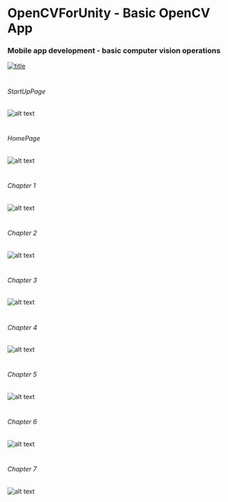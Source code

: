 # OpenCVForUnity - Basic OpenCV App
### Mobile app development - basic computer vision operations

[![title](/github_images/youtube.png "Mobile app development - basic computer vision operations")](https://youtu.be/H1AsGI9fi8c)

#
###### StartUpPage
  ![alt text](/github_images/StartUpPage.PNG)
  
#
###### HomePage
  ![alt text](/github_images/HomePage.PNG)
  
#
###### Chapter 1
  ![alt text](/github_images/Chapter1.PNG)
  
#
###### Chapter 2
  ![alt text](/github_images/Chapter2.PNG)

#
###### Chapter 3
  ![alt text](/github_images/Chapter3.PNG)
  
#
###### Chapter 4
  ![alt text](/github_images/Chapter4.PNG)
  
#
###### Chapter 5
  ![alt text](/github_images/Chapter5.PNG)
  
#
###### Chapter 6
  ![alt text](/github_images/Chapter6.PNG)
  
#
###### Chapter 7
  ![alt text](/github_images/Chapter7.PNG)
